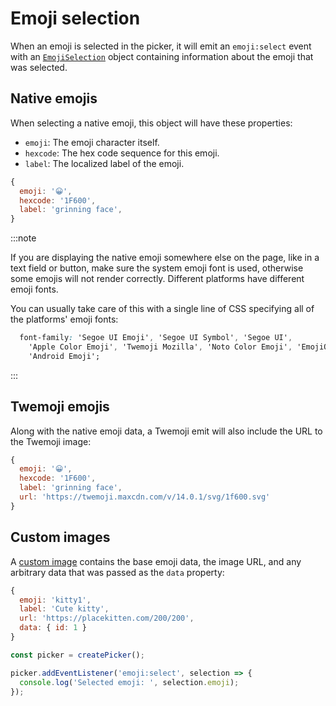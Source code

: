 # Emoji selection

When an emoji is selected in the picker, it will emit an `emoji:select` event with an [`EmojiSelection`](../api/picmo/types/emoji-selection) object containing information about the emoji that was selected. 

## Native emojis

When selecting a native emoji, this object will have these properties:

- `emoji`: The emoji character itself.
- `hexcode`: The hex code sequence for this emoji.
- `label`: The localized label of the emoji.

```javascript
{
  emoji: '😀',
  hexcode: '1F600',
  label: 'grinning face',
}
```

:::note

If you are displaying the native emoji somewhere else on the page, like in a text field or button, make sure the system emoji font is used, otherwise some emojis will not render correctly. Different platforms have different emoji fonts.

You can usually take care of this with a single line of CSS specifying all of the platforms' emoji fonts:

```css
  font-family: 'Segoe UI Emoji', 'Segoe UI Symbol', 'Segoe UI',
    'Apple Color Emoji', 'Twemoji Mozilla', 'Noto Color Emoji', 'EmojiOne Color',
    'Android Emoji';
```

:::

## Twemoji emojis

Along with the native emoji data, a Twemoji emit will also include the URL to the Twemoji image:

```javascript
{
  emoji: '😀',
  hexcode: '1F600',
  label: 'grinning face',
  url: 'https://twemoji.maxcdn.com/v/14.0.1/svg/1f600.svg'
}
```

## Custom images

A [custom image](./custom) contains the base emoji data, the image URL, and any arbitrary data that was passed as the `data` property:

```javascript
{
  emoji: 'kitty1',
  label: 'Cute kitty',
  url: 'https://placekitten.com/200/200',
  data: { id: 1 }
}
```

```javascript
const picker = createPicker();

picker.addEventListener('emoji:select', selection => {
  console.log('Selected emoji: ', selection.emoji);
});
```

